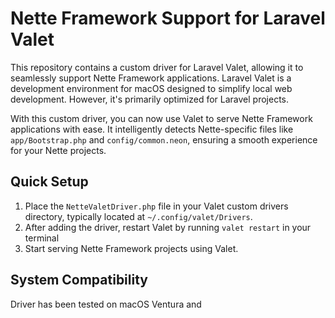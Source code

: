 # Nette Framework Support for Laravel Valet

This repository contains a custom driver for Laravel Valet, allowing it to seamlessly support Nette Framework
applications. Laravel Valet is a development environment for macOS designed to simplify local web development. However,
it's primarily optimized for Laravel projects.

With this custom driver, you can now use Valet to serve Nette Framework applications with ease. It intelligently detects
Nette-specific files like `app/Bootstrap.php` and `config/common.neon`, ensuring a smooth experience for your Nette
projects.

## Quick Setup

1. Place the `NetteValetDriver.php` file in your Valet custom drivers directory, typically located
   at `~/.config/valet/Drivers`.
2. After adding the driver, restart Valet by running `valet restart` in your terminal
3. Start serving Nette Framework projects using Valet.

## System Compatibility

Driver has been tested on macOS Ventura and 
